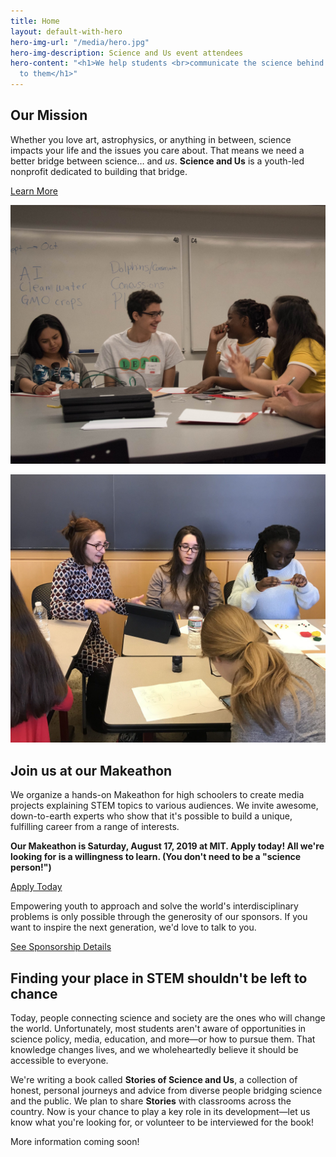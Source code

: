 ```yaml
---
title: Home
layout: default-with-hero
hero-img-url: "/media/hero.jpg"
hero-img-description: Science and Us event attendees
hero-content: "<h1>We help students <br>communicate the science behind <br>what matters
  to them</h1>"
---
```


<div class="row half-half" markdown="1">

<article markdown="1">

## Our Mission

Whether you love art, astrophysics, or anything in between, science impacts your life and the issues you care about. That means we need a better bridge between science… and *us*. **Science and Us** is a youth-led nonprofit dedicated to building that bridge.

<a href="about" class="button button-primary">Learn More</a>

</article>

<article markdown="1">

![Science and Us participants at a table at our first event laughing, with social issues on the board in the background](/media/first-event-students-laughing.jpg)

</article>

</div>



<div class="row half-half" markdown="1">

<article markdown="1">

![Attendees at December 2018 event making stop motion animations with Play-doh](/media/second-event-stop-motion.jpg)

</article>

<article markdown="1">

## Join us at our Makeathon

We organize a hands-on Makeathon for high schoolers to create media projects explaining STEM topics to various audiences. We invite awesome, down-to-earth experts who show that it's possible to build a unique, fulfilling career from a range of interests.

**Our Makeathon is Saturday, August 17, 2019 at MIT. Apply today! All we're looking for is a willingness to learn. (You don't need to be a "science person!")**

<a href="makeathon" class="button button-primary">Apply Today</a>

Empowering youth to approach and solve the world's interdisciplinary problems is only possible through the generosity of our sponsors. If you want to inspire the next generation, we'd love to talk to you.

<a href="donate" class="button button-primary">See Sponsorship Details</a>

</article>

</div>




<div class="row" markdown="1">

## Finding your place in STEM shouldn't be left to chance

Today, people connecting science and society are the ones who will change the world. Unfortunately, most students aren't aware of opportunities in science policy, media, education, and more—or how to pursue them. That knowledge changes lives, and we wholeheartedly believe it should be accessible to everyone.

We're writing a book called **Stories of Science and Us**, a collection of honest, personal journeys and advice from diverse people bridging science and the public. We plan to share **Stories** with classrooms across the country. Now is your chance to play a key role in its development—let us know what you're looking for, or volunteer to be interviewed for the book!

More information coming soon!

</div>